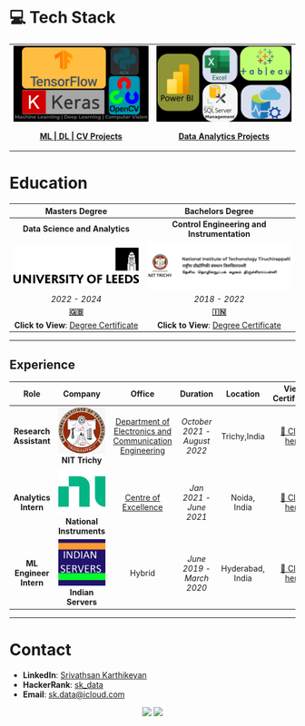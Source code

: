 # 💻 Tech Stack

<table>
  <tr>
    <!-- First Action Button: ML | DL | CV Projects -->
    <td align="center" width="50%">
      <a href="https://github.com/sri-dsa/MachineLearningProjects" target="_blank">
        <img src="MLDLCV Vision.png" alt="ML | DL | CV" width="600" style="border-radius: 1px;">
        <br>
        <p><strong>ML | DL | CV Projects </strong></p>
      </a>
    </td>
    <!-- Second Action Button: Data Analytics Projects -->
    <td align="center" width="50%">
      <a href="https://github.com/sri-dsa/DataAnalyticsProjects" target="_blank">
        <img src="Azure.png" alt="Data Analytics" width="600" style="border-radius: 1px;">
        <br>
        <p><strong>Data Analytics Projects </strong></p>
      </a>
    </td>
  </tr>
</table>

# Education

| **Masters Degree**              | **Bachelors Degree**  |
|:-----------------------------:|:---------------------------------------:|
| **Data Science and Analytics**  | **Control Engineering and Instrumentation** |
|   <a href="Leeds.pdf" target="_blank">![🎓 **University of Leeds**, Leeds, United Kingdom](Uo.png)</a> |  <a href="Trichy.pdf" target="_blank">![🎓 **National Institute of Technology**, Tiruchirappalli, India](NIT.png)</a> |
| *2022 - 2024*               | *2018 - 2022*                        |
| [**🇬🇧**](https://en.wikipedia.org/wiki/University_of_Leeds) | [**🇮🇳**](https://en.wikipedia.org/wiki/National_Institute_of_Technology,_Tiruchirappalli) |
| **Click to View**: <a href="Leeds.pdf" target="_blank">Degree Certificate </a> | **Click to View**: <a href="Trichy.pdf" target="_blank">Degree Certificate</a> |

---

## **Experience**

| **Role** | **Company** | **Office** | **Duration** | **Location** | **View Certificate** |
|:--:|:--:|:--:|:--:|:--:|:--:|
| **Research Assistant** | <a href="ml_LOR.pdf" target="_blank"><img src="nitt_l.png" width="120"></a> <br> **NIT Trichy** |<a href="https://www.nitt.edu/home/academics/departments/ece/facilitiesnservices/research_laboratories/pattern_recognition_and_computat" target="_blank">Department of Electronics and Communication Engineering </a>| *October 2021 - August 2022* | Trichy,India | [📜 Click here](ml_LOR.pdf) |
| **Analytics Intern** | <a href="ni.pdf" target="_blank"><img src="NI.png" width="120"></a> <br> **National Instruments** |<a href="https://education.ni.com/center-of-excellence" target="_blank">Centre of Excellence</a>| *Jan 2021 - June 2021* | Noida, India | [📜  Click here](ni.pdf) |
| **ML Engineer Intern** | <a href="IS.pdf" target="_blank"><img src="unnamed.jpg" width="120"></a> <br> **Indian Servers** |Hybrid | *June 2019 - March 2020* | Hyderabad, India | [📜 Click here](IS.pdf) |

---

# Contact
- **LinkedIn**: [Srivathsan Karthikeyan](https://www.linkedin.com/in/srivak/)  
- **HackerRank**: [sk_data](https://www.hackerrank.com/profile/sk_data)  
- **Email**: [sk.data@icloud.com](mailto:sk.data@icloud.com)

<!-- GitHub stats and activity overview -->
<p align="center">
  <img src="https://github-readme-stats.vercel.app/api?username=sri-dsa&theme=radical&hide_border=false&include_all_commits=true&count_private=true" width="48%" />
  <img src="https://github-profile-summary-cards.vercel.app/api/cards/profile-details?username=sri-dsa&theme=radical" width="48%" />
</p>
